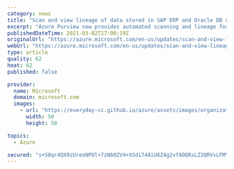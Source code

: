 ```yaml
---
category: news
title: "Scan and view lineage of data stored in SAP ERP and Oracle DB using Azure Purview"
excerpt: "Azure Purview now provides automated scanning and lineage for SAP ECC, SAP S4/HANA and Oracle DB in public preview. "
publishedDateTime: 2021-03-02T17:00:19Z
originalUrl: "https://azure.microsoft.com/en-us/updates/scan-and-view-lineage-of-data-stored-in-sap-erp-and-oracle-db-using-azure-purview/"
webUrl: "https://azure.microsoft.com/en-us/updates/scan-and-view-lineage-of-data-stored-in-sap-erp-and-oracle-db-using-azure-purview/"
type: article
quality: 62
heat: 62
published: false

provider:
  name: Microsoft
  domain: microsoft.com
  images:
    - url: "https://everyday-cc.github.io/azure/assets/images/organizations/microsoft.com-50x50.jpg"
      width: 50
      height: 50

topics:
  - Azure

secured: "s+S8qr4QX9zUreoNPOl+7zN60ZV4+XSdi74AiU6Z4g2vfAOQRsLZ2QRVvLFMYhuRyPsyXTzbOmt2lP7R3jgL/aJUvSa8JQ8CZbOUgMD7EtbpRglSGqWNyZzpOeHXUIQSAgmqZ4+onYreGwwJEXb1MrUfyFvNt9kEnC1aiivizvWi4xly+zezFVZ1Z/2pbFkxGYuplRtWchGGqf6m/jamS0RhX8D+CZikzGJIqzOFLa+glfK42G4lAzZGr4MUDHO277sRuYYL9Nsw+gwTHLTvggqla+GLHLvDvR5vD1ZshJPIrcFZQLq7nPZOufee5Rr9WGjyV8Xvw7/d/I0blVORQhzKgMPX/un1SOmZIyOFRN8=;vfMTwQgQpcepE+Q2YQ7KKQ=="
---
```


